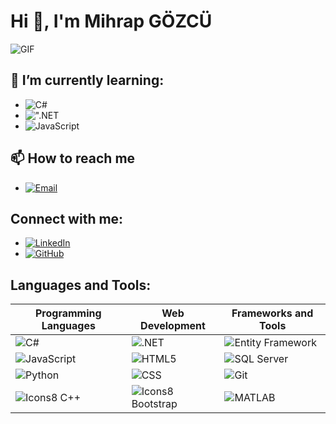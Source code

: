 # Hi 👋, I'm Mihrap GÖZCÜ

![GIF](https://i.pinimg.com/originals/c0/2c/2b/c02c2b3de937036e01f314332b406e62.gif)

## 🌱 I’m currently learning:
- ![C#](https://img.shields.io/badge/C%23-%23239120.svg?style=for-the-badge&logo=c-sharp&logoColor=white)
- ![".NET](https://img.shields.io/badge/.NET-5C2D91?style=for-the-badge&logo=dot-net&logoColor=white)
- ![JavaScript](https://img.shields.io/badge/JavaScript-%23323330.svg?style=for-the-badge&logo=javascript&logoColor=%23F7DF1E)



## 📫 How to reach me
- [![Email](https://img.shields.io/badge/Email-%23EA4335.svg?style=for-the-badge&logo=gmail&logoColor=white)](mailto:mihrapgozcu@gmail.com)


## Connect with me:
- [![LinkedIn](https://img.shields.io/badge/LinkedIn-%230077B5.svg?style=for-the-badge&logo=linkedin&logoColor=white)](https://www.linkedin.com/in/mihrapgozcu/)
- [![GitHub](https://img.shields.io/badge/GitHub-%23121011.svg?style=for-the-badge&logo=github&logoColor=white)](https://github.com/mihrapgozcu)

## Languages and Tools:

| Programming Languages     | Web Development           | Frameworks and Tools          |
|---------------------------|---------------------------|-------------------------------|
| ![C#](https://img.shields.io/badge/C%23-%23239120.svg?style=for-the-badge&logo=c-sharp&logoColor=white) | ![.NET](https://img.shields.io/badge/.NET-5C2D91?style=for-the-badge&logo=dot-net&logoColor=white) | ![Entity Framework](https://img.shields.io/badge/Entity%20Framework-%235665F6.svg?style=for-the-badge&logo=.net&logoColor=white) |
| ![JavaScript](https://img.shields.io/badge/JavaScript-%23323330.svg?style=for-the-badge&logo=javascript&logoColor=%23F7DF1E) | ![HTML5](https://img.shields.io/badge/HTML5-%23E34F26.svg?style=for-the-badge&logo=html5&logoColor=white) | ![SQL Server](https://img.shields.io/badge/SQL%20Server-CC2927?style=for-the-badge&logo=microsoft-sql-server&logoColor=white) |
| ![Python](https://img.shields.io/badge/Python-%2314354C.svg?style=for-the-badge&logo=python&logoColor=white) | ![CSS](https://img.shields.io/badge/CSS-%231572B6.svg?style=for-the-badge&logo=css3&logoColor=white) | ![Git](https://img.shields.io/badge/Git-F05032?style=for-the-badge&logo=git&logoColor=white) |
| ![Icons8 C++](https://img.shields.io/badge/C++-%2300599C.svg?style=for-the-badge&logo=c%2B%2B&logoColor=white) | ![Icons8 Bootstrap](https://img.shields.io/badge/Bootstrap-%23563D7C.svg?style=for-the-badge&logo=bootstrap&logoColor=white) | ![MATLAB](https://img.shields.io/badge/MATLAB-%23FF2D20.svg?style=for-the-badge&logo=mathworks&logoColor=white) |



